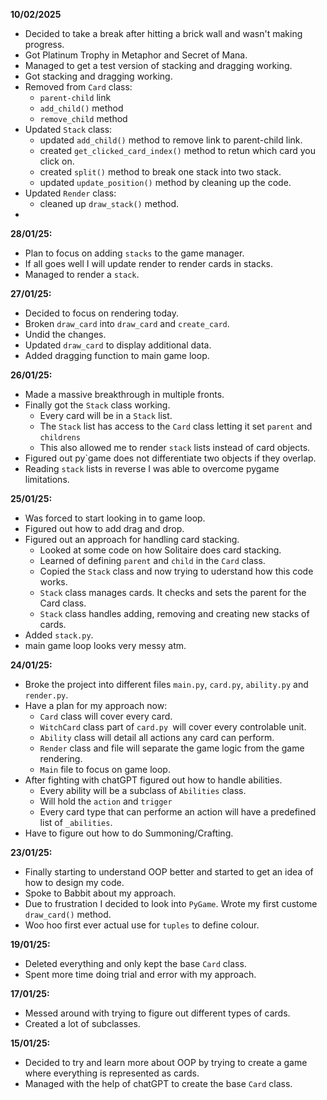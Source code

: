 **10/02/2025**
* Decided to take a break after hitting a brick wall and wasn't making progress.
* Got Platinum Trophy in Metaphor and Secret of Mana.
* Managed to get a test version of stacking and dragging working.
* Got stacking and dragging working.
* Removed from `Card` class:
    * `parent-child` link
    * `add_child()` method
    * `remove_child` method
* Updated `Stack` class:
    * updated `add_child()` method to remove link to parent-child link.
    * created `get_clicked_card_index()` method to retun which card you click on.
    * created `split()` method to break one stack into two stack.
    * updated `update_position()` method by cleaning up the code.
* Updated `Render` class:
    * cleaned up `draw_stack()` method.
* 

**28/01/25:**

* Plan to focus on adding `stacks` to the game manager.
* If all goes well I will update render to render cards in stacks.
* Managed to render a `stack`.

**27/01/25:**

* Decided to focus on rendering today.
* Broken `draw_card` into `draw_card` and `create_card`.
* Undid the changes.
* Updated `draw_card` to display additional data.
* Added dragging function to main game loop.

**26/01/25:**

* Made a massive breakthrough in multiple fronts.
* Finally got the `Stack` class working.
    * Every card will be in a `Stack` list.
    * The `Stack` list has access to the `Card` class letting it set `parent` and `childrens`
    * This also allowed me to render `stack` lists instead of card objects.
* Figured out py`game does not differentiate two objects if they overlap.
* Reading `stack` lists in reverse I was able to overcome pygame limitations.

**25/01/25:**

* Was forced to start looking in to game loop.
* Figured out how to add drag and drop.
* Figured out an approach for handling card stacking.
    * Looked at some code on how Solitaire does card stacking.
    * Learned of defining `parent` and `child` in the `Card` class.
    * Copied the `Stack` class and now trying to uderstand how this code works.
    * `Stack` class manages cards. It checks and sets the parent for the Card class.
    * `Stack` class handles adding, removing and creating new stacks of cards.
* Added `stack.py`.
* main game loop looks very messy atm.

**24/01/25:**

* Broke the project into different files `main.py`, `card.py`, `ability.py` and `render.py`.
* Have a plan for my approach now:
    * `Card` class will cover every card.
    * `WitchCard` class  part of `card.py `will cover every controlable unit.
    * `Ability` class will detail all actions any card can perform.
    * `Render` class and file will separate the game logic from the game rendering.
    * `Main` file to focus on game loop.
* After fighting with chatGPT figured out how to handle abilities.
    * Every ability will be a subclass of `Abilities` class.
    * Will hold the `action` and `trigger`
    * Every card type that can performe an action will have a predefined list of `_abilities`.
* Have to figure out how to do Summoning/Crafting.

**23/01/25:**

* Finally starting to understand OOP better and started to get an idea of how to design my code.
* Spoke to Babbit about my approach.
* Due to frustration I decided to look into `PyGame`. Wrote my first custome `draw_card()` method.
* Woo hoo first ever actual use for `tuples` to define colour.

**19/01/25:**

* Deleted everything and only kept the base `Card` class.
* Spent more time doing trial and error with my approach.

**17/01/25:**

* Messed around with trying to figure out different types of cards.
* Created a lot of subclasses.

**15/01/25:**

* Decided to try and learn more about OOP by trying to create a game where everything is represented as cards.
* Managed with the help of chatGPT to create the base `Card` class.
